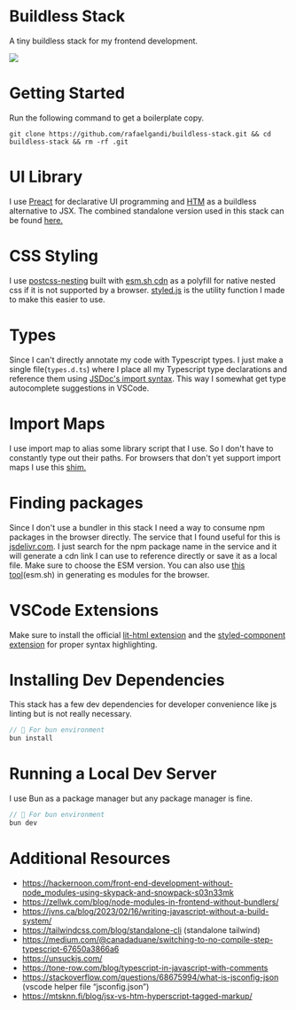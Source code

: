 # Buildless Stack
A tiny buildless stack for my frontend development.

<img src="https://lh3.googleusercontent.com/pw/ABLVV87U2nYPRXWvg5iDx2B1-U_rdiqAwEzOGAnQiNd19haAi7ppdJ4XiU1r71S8O4d9IYUPn0LI170ld_13u4JHaqW3Tj4RRTea04aEy2eISy8iDWVa6zccEs8cr9jNjQFWBFldAtRji_9vVYH71fVJLEgoag=w507-h507-s-no-gm?authuser=0" />

# Getting Started
Run the following command to get a boilerplate copy.
``` shell
git clone https://github.com/rafaelgandi/buildless-stack.git && cd buildless-stack && rm -rf .git
```

# UI Library
I use [Preact](https://preactjs.com/) for declarative UI programming and [HTM](https://github.com/developit/htm) as a buildless alternative to JSX. The combined standalone version used in this stack can be found [here.](https://preactjs.com/guide/v10/getting-started/#no-build-tools-route)


# CSS Styling
I use [postcss-nesting](https://github.com/csstools/postcss-nesting) built with [esm.sh cdn](https://esm.sh/) as a polyfill for native nested css if it is not supported by a browser. [styled.js](https://github.com/rafaelgandi/buildless-stack/blob/main/public/src/lib/styled.js) is the utility function I made to make this easier to use.


# Types
Since I can't directly annotate my code with Typescript types. I just make a single file(```types.d.ts```) where I place all my Typescript type declarations and reference them using [JSDoc's import syntax](https://stackoverflow.com/questions/49836644/how-to-import-a-typedef-from-one-file-to-another-in-jsdoc-using-node-js). This way I somewhat get type autocomplete suggestions in VSCode.


# Import Maps
I use import map to alias some library script that I use. So I don't have to constantly type out their paths. For browsers that don't yet support import maps I use this [shim.](https://github.com/guybedford/es-module-shims#import-maps)


# Finding packages
Since I don't use a bundler in this stack I need a way to consume npm packages in the browser directly. The service that I found useful for this is [jsdelivr.com](https://www.jsdelivr.com/). I just search for the npm package name in the service and it will generate a cdn link I can use to reference directly or save it as a local file. Make sure to choose the ESM version.
You can also use [this tool](https://esm.sh/)(esm.sh) in generating es modules for the browser.

# VSCode Extensions
Make sure to install the official [lit-html extension](https://marketplace.visualstudio.com/items?itemName=bierner.lit-html) and the [styled-component extension](https://marketplace.visualstudio.com/items?itemName=styled-components.vscode-styled-components) for proper syntax highlighting.

# Installing Dev Dependencies
This stack has a few dev dependencies for developer convenience like js linting but is not really necessary.
```javascript
// 🥟 For bun environment
bun install
```


# Running a Local Dev Server
I use Bun as a package manager but any package manager is fine.
```javascript
// 🥟 For bun environment
bun dev
```

# Additional Resources
- https://hackernoon.com/front-end-development-without-node_modules-using-skypack-and-snowpack-s03n33mk
- https://zellwk.com/blog/node-modules-in-frontend-without-bundlers/
- https://jvns.ca/blog/2023/02/16/writing-javascript-without-a-build-system/
- https://tailwindcss.com/blog/standalone-cli   (standalone tailwind) 
- https://medium.com/@canadaduane/switching-to-no-compile-step-typescript-67650a3866a6
- https://unsuckjs.com/
- https://tone-row.com/blog/typescript-in-javascript-with-comments
- https://stackoverflow.com/questions/68675994/what-is-jsconfig-json  (vscode helper file “jsconfig.json”)
- https://mtsknn.fi/blog/jsx-vs-htm-hyperscript-tagged-markup/
